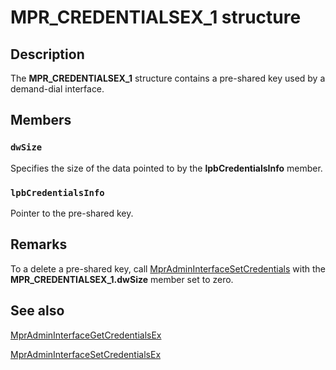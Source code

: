 # MPR_CREDENTIALSEX_1 structure

## Description

The
**MPR_CREDENTIALSEX_1** structure contains a pre-shared key used by a demand-dial interface.

## Members

### `dwSize`

Specifies the size of the data pointed to by the **lpbCredentialsInfo** member.

### `lpbCredentialsInfo`

Pointer to the pre-shared key.

## Remarks

To a delete a pre-shared key, call
[MprAdminInterfaceSetCredentials](https://learn.microsoft.com/windows/desktop/api/mprapi/nf-mprapi-mpradmininterfacesetcredentials) with the **MPR_CREDENTIALSEX_1.dwSize** member set to zero.

## See also

[MprAdminInterfaceGetCredentialsEx](https://learn.microsoft.com/windows/desktop/api/mprapi/nf-mprapi-mpradmininterfacegetcredentialsex)

[MprAdminInterfaceSetCredentialsEx](https://learn.microsoft.com/windows/desktop/api/mprapi/nf-mprapi-mpradmininterfacesetcredentialsex)
